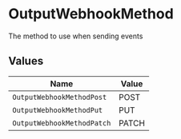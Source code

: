 # OutputWebhookMethod

The method to use when sending events


## Values

| Name                       | Value                      |
| -------------------------- | -------------------------- |
| `OutputWebhookMethodPost`  | POST                       |
| `OutputWebhookMethodPut`   | PUT                        |
| `OutputWebhookMethodPatch` | PATCH                      |